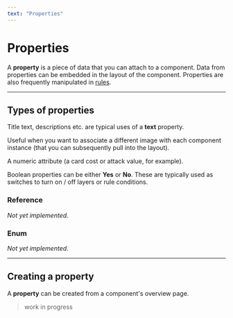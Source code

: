 ```yaml
---
text: "Properties"
---
```


<script>
  import Property from "../../../../editor/src/components/automation/property/Property.svelte";

  const text = {
    name: "Text",
    type: "text",
  };

  const image = {
    name: "Image",
    type: "image",
  };

  const number = {
    name: "Number",
    type: "number",
  };

  const boolean = {
    name: "Boolean",
    type: "boolean",
  };
</script>

# Properties

A **property** is a piece of data that you can attach to a component.
Data from properties can be embedded in the layout of the component.
Properties are also frequently manipulated in [rules](./rules).

---

## Types of properties

<div class="my-2 mt-8 w-64">
<Property property={text} hoverable={false} selectable={false} showTools={false}></Property>
</div>

Title text, descriptions etc. are typical uses of a **text** property.

<div class="my-2 mt-8 w-64">
<Property property={image} hoverable={false} selectable={false} showTools={false}></Property>
</div>

Useful when you want to associate a different image with each component instance
(that you can subsequently pull into the layout).

<div class="my-2 mt-8 w-64">
<Property property={number} hoverable={false} selectable={false} showTools={false}></Property>
</div>

A numeric attribute (a card cost or attack value, for example).

<div class="my-2 mt-8 w-64">
<Property property={boolean} hoverable={false} selectable={false} showTools={false}></Property>
</div>

Boolean properties can be either **Yes** or **No**. These are typically
used as switches to turn on / off layers or rule conditions.

### Reference

*Not yet implemented*.

### Enum

*Not yet implemented*.

---

## Creating a property

A **property** can be created from a component's overview page.

> work in progress
